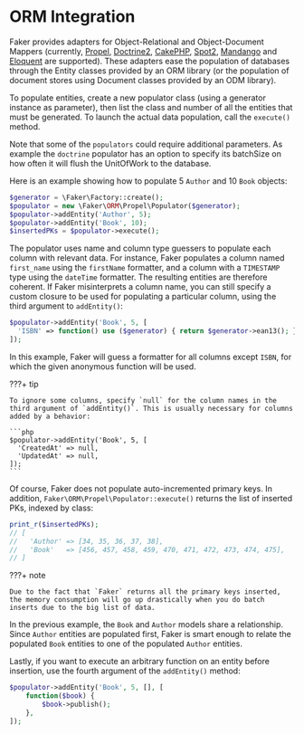 # ORM Integration

Faker provides adapters for Object-Relational and Object-Document Mappers (currently, [Propel](http://www.propelorm.org), [Doctrine2](http://docs.doctrine-project.org/projects/doctrine-orm/en/latest/), [CakePHP](http://cakephp.org), [Spot2](https://github.com/vlucas/spot2), [Mandango](https://github.com/mandango/mandango) and [Eloquent](https://laravel.com/docs/master/eloquent) are supported). These adapters ease the population of databases through the Entity classes provided by an ORM library (or the population of document stores using Document classes provided by an ODM library).

To populate entities, create a new populator class (using a generator instance as parameter), then list the class and number of all the entities that must be generated. To launch the actual data population, call the `execute()` method.

Note that some of the `populators` could require additional parameters. As example the `doctrine` populator has an option to specify
its batchSize on how often it will flush the UnitOfWork to the database.

Here is an example showing how to populate 5 `Author` and 10 `Book` objects:

```php
$generator = \Faker\Factory::create();
$populator = new \Faker\ORM\Propel\Populator($generator);
$populator->addEntity('Author', 5);
$populator->addEntity('Book', 10);
$insertedPKs = $populator->execute();
```

The populator uses name and column type guessers to populate each column with relevant data. For instance, Faker populates a column named `first_name` using the `firstName` formatter, and a column with a `TIMESTAMP` type using the `dateTime` formatter. The resulting entities are therefore coherent. If Faker misinterprets a column name, you can still specify a custom closure to be used for populating a particular column, using the third argument to `addEntity()`:

```php
$populator->addEntity('Book', 5, [
  'ISBN' => function() use ($generator) { return $generator->ean13(); }
]);
```

In this example, Faker will guess a formatter for all columns except `ISBN`, for which the given anonymous function will be used.

???+ tip

    To ignore some columns, specify `null` for the column names in the third argument of `addEntity()`. This is usually necessary for columns added by a behavior:

    ```php
    $populator->addEntity('Book', 5, [
      'CreatedAt' => null,
      'UpdatedAt' => null,
    ]);
    ```

Of course, Faker does not populate auto-incremented primary keys. In addition, `Faker\ORM\Propel\Populator::execute()` returns the list of inserted PKs, indexed by class:

```php
print_r($insertedPKs);
// [
//   'Author' => [34, 35, 36, 37, 38],
//   'Book'   => [456, 457, 458, 459, 470, 471, 472, 473, 474, 475],
// ]
```

???+ note

    Due to the fact that `Faker` returns all the primary keys inserted, the memory consumption will go up drastically when you do batch inserts due to the big list of data.

In the previous example, the `Book` and `Author` models share a relationship. Since `Author` entities are populated first, Faker is smart enough to relate the populated `Book` entities to one of the populated `Author` entities.

Lastly, if you want to execute an arbitrary function on an entity before insertion, use the fourth argument of the `addEntity()` method:

```php
$populator->addEntity('Book', 5, [], [
    function($book) {
        $book->publish(); 
    },
]);
```
